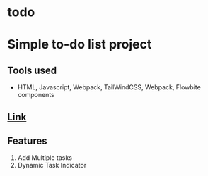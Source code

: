 # todo
# Simple to-do list project

## Tools used

* HTML, Javascript, Webpack, TailWindCSS, Webpack, Flowbite components

## [Link](https://skumr20.github.io/todo/)

## Features

1. Add Multiple tasks
2. Dynamic Task Indicator